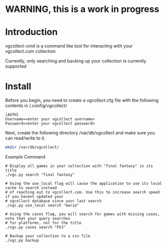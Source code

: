 # WARNING, this is a work in progress

# Introduction
vgcollect-cmd is a command like tool for interacting with your vgcollect.com collection

Currently, only searching and backing up your collection is currently supported

# Install
Before you begin, you need to create a vgcollect.cfg file with the following contents in /.config/vgcollect/

```text
[AUTH]
Username=<enter your vgcollect username>
Password=<enter your vgcollect password>
```

Next, create the following directory /var/db/vgcollect and make sure you can read/write to it.

```bash
mkdir /var/db/vgcollect/
```

Example Command
```
# Display all games in your collection with "final fantasy" in its title
./vgc.py search "final fantasy"

# Using the use_local flag will cause the application to use its local cache to search instead
# of reaching out to vgcollect.com. Use this to increase search speed if you havent updated your
# vgcollect database since your last search
./vgc.py use_local search "mario"

# Using the cases flag, you will search for games with missing cases, note that your query searches
# for platforms, not for the title
./vgc.py cases search "PS3"

# Backup your collection to a csv file
./vgc.py backup
```
